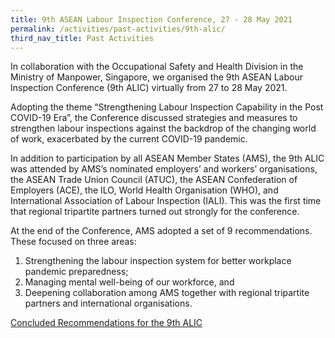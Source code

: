 ```yaml
---
title: 9th ASEAN Labour Inspection Conference, 27 - 28 May 2021
permalink: /activities/past-activities/9th-alic/
third_nav_title: Past Activities
---
```

In collaboration with the Occupational Safety and Health Division in the Ministry of Manpower, Singapore, we organised the 9th ASEAN Labour Inspection Conference (9th ALIC) virtually from 27 to 28 May 2021.

Adopting the theme “Strengthening Labour Inspection Capability in the Post COVID-19 Era”, the Conference discussed strategies and measures to strengthen labour inspections against the backdrop of the changing world of work, exacerbated by the current COVID-19 pandemic. 

In addition to participation by all ASEAN Member States (AMS), the 9th ALIC was attended by AMS’s nominated employers’ and workers’ organisations, the ASEAN Trade Union Council (ATUC), the ASEAN Confederation of Employers (ACE), the ILO, World Health Organisation (WHO), and International Association of Labour Inspection (IALI). This was the first time that regional tripartite partners turned out strongly for the conference. 

At the end of the Conference, AMS adopted a set of 9 recommendations. These focused on three areas: 
1. Strengthening the labour inspection system for better workplace pandemic preparedness;
2. Managing mental well-being of our workforce, and
3. Deepening collaboration among AMS together with regional tripartite partners and international organisations.


[Concluded Recommendations for the 9th ALIC](/files/Concluded%20Recommendations%20for%209th%20ALIC.pdf)